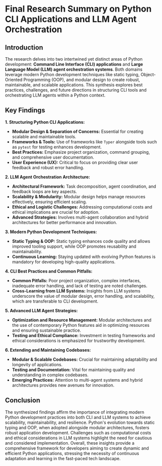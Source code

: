 # Final Research Summary on Python CLI Applications and LLM Agent Orchestration

## Introduction

The research delves into two intertwined yet distinct areas of Python development: **Command Line Interface (CLI) applications** and **Large Language Model (LLM) agent orchestration systems**. Both domains leverage modern Python development techniques like static typing, Object-Oriented Programming (OOP), and modular design to create robust, maintainable, and scalable applications. This synthesis explores best practices, challenges, and future directions in structuring CLI tools and orchestrating LLM agents within a Python context.

## Key Findings

**1. Structuring Python CLI Applications:**
   - **Modular Design & Separation of Concerns:** Essential for creating scalable and maintainable tools.
   - **Frameworks & Tools:** Use of frameworks like `Typer` alongside tools such as `pytest` for testing enhances development.
   - **Best Practices:** Emphasize project organization, command grouping, and comprehensive user documentation.
   - **User Experience (UX):** Critical to focus on providing clear user feedback and robust error handling.

**2. LLM Agent Orchestration Architecture:**
   - **Architectural Framework:** Task decomposition, agent coordination, and feedback loops are key aspects.
   - **Scalability & Modularity:** Modular design helps manage resources effectively, ensuring efficient scaling.
   - **Ethical and Logistic Challenges:** Addressing computational costs and ethical implications are crucial for adoption.
   - **Advanced Strategies:** Involves multi-agent collaboration and hybrid architectures for better performance and innovation.

**3. Modern Python Development Techniques:**
   - **Static Typing & OOP:** Static typing enhances code quality and allows improved tooling support, while OOP promotes reusability and maintainability.
   - **Continuous Learning:** Staying updated with evolving Python features is mandatory for developing high-quality applications.

**4. CLI Best Practices and Common Pitfalls:**
   - **Common Pitfalls:** Poor project organization, complex interfaces, inadequate error handling, and lack of testing are noted challenges.
   - **Cross-Learning from LLM Systems:** Insights from LLM systems underscore the value of modular design, error handling, and scalability, which are transferable to CLI development.

**5. Advanced LLM Agent Strategies:**
   - **Optimization and Resource Management:** Modular architectures and the use of contemporary Python features aid in optimizing resources and ensuring sustainable practice.
   - **Testing and Ethical Compliance:** Investment in testing frameworks and ethical considerations is emphasized for trustworthy development.

**6. Extending and Maintaining Codebases:**
   - **Modular & Scalable Codebases:** Crucial for maintaining adaptability and longevity of applications.
   - **Testing and Documentation:** Vital for maintaining quality and understanding in complex codebases.
   - **Emerging Practices:** Attention to multi-agent systems and hybrid architectures provides new avenues for innovation.

## Conclusion

The synthesized findings affirm the importance of integrating modern Python development practices into both CLI and LLM systems to achieve scalability, maintainability, and resilience. Python's evolution towards static typing and OOP, when adopted alongside modular architectures, fosters robust application development. Challenges such as computational costs and ethical considerations in LLM systems highlight the need for cautious and considered implementation. Overall, these insights provide a comprehensive framework for developers aiming to create dynamic and efficient Python applications, stressing the necessity of continuous adaptation and learning in the fast-paced tech landscape.